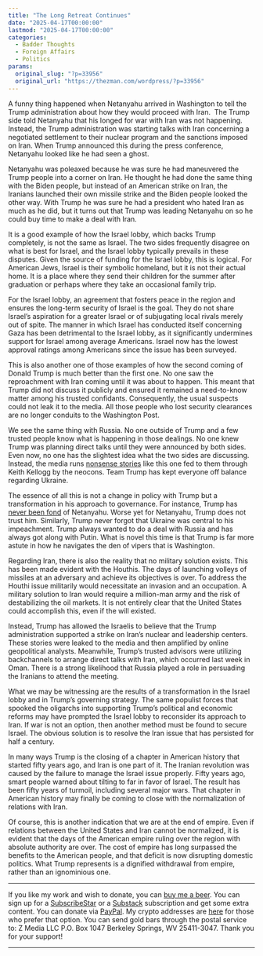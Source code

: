 ```yaml
---
title: "The Long Retreat Continues"
date: "2025-04-17T00:00:00"
lastmod: "2025-04-17T00:00:00"
categories:
  - Badder Thoughts
  - Foreign Affairs
  - Politics
params:
  original_slug: "?p=33956"
  original_url: "https://thezman.com/wordpress/?p=33956"
---
```


A funny thing happened when Netanyahu arrived in Washington to tell the
Trump administration about how they would proceed with Iran.  The Trump
side told Netanyahu that his longed for war with Iran was not happening.
Instead, the Trump administration was starting talks with Iran
concerning a negotiated settlement to their nuclear program and the
sanctions imposed on Iran. When Trump announced this during the press
conference, Netanyahu looked like he had seen a ghost.

Netanyahu was poleaxed because he was sure he had maneuvered the Trump
people into a corner on Iran. He thought he had done the same thing with
the Biden people, but instead of an American strike on Iran, the
Iranians launched their own missile strike and the Biden people looked
the other way. With Trump he was sure he had a president who hated Iran
as much as he did, but it turns out that Trump was leading Netanyahu on
so he could buy time to make a deal with Iran.

It is a good example of how the Israel lobby, which backs Trump
completely, is not the same as Israel. The two sides frequently disagree
on what is best for Israel, and the Israel lobby typically prevails in
these disputes. Given the source of funding for the Israel lobby, this
is logical. For American Jews, Israel is their symbolic homeland, but it
is not their actual home. It is a place where they send their children
for the summer after graduation or perhaps where they take an occasional
family trip.

For the Israel lobby, an agreement that fosters peace in the region and
ensures the long-term security of Israel is the goal. They do not share
Israel’s aspiration for a greater Israel or of subjugating local rivals
merely out of spite. The manner in which Israel has conducted itself
concerning Gaza has been detrimental to the Israel lobby, as it
significantly undermines support for Israel among average Americans.
Israel now has the lowest approval ratings among Americans since the
issue has been surveyed.

This is also another one of those examples of how the second coming of
Donald Trump is much better than the first one. No one saw the
reproachment with Iran coming until it was about to happen. This meant
that Trump did not discuss it publicly and ensured it remained a
need-to-know matter among his trusted confidants. Consequently, the
usual suspects could not leak it to the media. All those people who lost
security clearances are no longer conduits to the Washington Post.

We see the same thing with Russia. No one outside of Trump and a few
trusted people know what is happening in those dealings. No one knew
Trump was planning direct talks until they were announced by both sides.
Even now, no one has the slightest idea what the two sides are
discussing. Instead, the media runs <a
href="https://www.telegraph.co.uk/us/news/2025/04/11/ukraine-divide-berlin-russia-second-world-war/"
rel="noopener" target="_blank">nonsense stories</a> like this one fed to
them through Keith Kellogg by the neocons. Team Trump has kept everyone
off balance regarding Ukraine.

The essence of all this is not a change in policy with Trump but a
transformation in his approach to governance. For instance, Trump has <a
href="https://thehill.com/policy/international/middle-east-north-africa/585257-trump-accuses-former-ally-netanyahu-of/"
rel="noopener" target="_blank">never been fond</a> of Netanyahu. Worse
yet for Netanyahu, Trump does not trust him. Similarly, Trump never
forgot that Ukraine was central to his impeachment. Trump always wanted
to do a deal with Russia and has always got along with Putin. What is
novel this time is that Trump is far more astute in how he navigates the
den of vipers that is Washington.

Regarding Iran, there is also the reality that no military solution
exists. This has been made evident with the Houthis. The days of
launching volleys of missiles at an adversary and achieve its objectives
is over. To address the Houthi issue militarily would necessitate an
invasion and an occupation. A military solution to Iran would require a
million-man army and the risk of destabilizing the oil markets. It is
not entirely clear that the United States could accomplish this, even if
the will existed.

Instead, Trump has allowed the Israelis to believe that the Trump
administration supported a strike on Iran’s nuclear and leadership
centers. These stories were leaked to the media and then amplified by
online geopolitical analysts. Meanwhile, Trump’s trusted advisors were
utilizing backchannels to arrange direct talks with Iran, which occurred
last week in Oman. There is a strong likelihood that Russia played a
role in persuading the Iranians to attend the meeting.

What we may be witnessing are the results of a transformation in the
Israel lobby and in Trump’s governing strategy. The same populist forces
that spooked the oligarchs into supporting Trump’s political and
economic reforms may have prompted the Israel lobby to reconsider its
approach to Iran. If war is not an option, then another method must be
found to secure Israel. The obvious solution is to resolve the Iran
issue that has persisted for half a century.

In many ways Trump is the closing of a chapter in American history that
started fifty years ago, and Iran is one part of it. The Iranian
revolution was caused by the failure to manage the Israel issue
properly. Fifty years ago, smart people warned about tilting to far in
favor of Israel. The result has been fifty years of turmoil, including
several major wars. That chapter in American history may finally be
coming to close with the normalization of relations with Iran.

Of course, this is another indication that we are at the end of empire.
Even if relations between the United States and Iran cannot be
normalized, it is evident that the days of the American empire ruling
over the region with absolute authority are over. The cost of empire has
long surpassed the benefits to the American people, and that deficit is
now disrupting domestic politics. What Trump represents is a dignified
withdrawal from empire, rather than an ignominious one.

------------------------------------------------------------------------

If you like my work and wish to donate, you can
<a href="https://www.buymeacoffee.com/mujolulu" rel="noopener"
target="_blank">buy me a beer</a>. You can sign up for a
<a href="https://www.subscribestar.com/the-z-blog" rel="noopener"
target="_blank">SubscribeStar</a> or a
<a href="https://thedissident.substack.com/" rel="noopener"
target="_blank">Substack</a> subscription and get some extra content.
You can donate via <a
href="https://www.paypal.com/donate/?cmd=_s-xclick&amp;hosted_button_id=UDAS2Q8JYA6CN&amp;source=url"
rel="noopener" target="_blank">PayPal</a>. My crypto addresses are
<a href="https://thezman.com/wordpress/?page_id=22713" rel="noopener"
target="_blank">here</a> for those who prefer that option. You can send
gold bars through the postal service to: Z Media LLC P.O. Box 1047
Berkeley Springs, WV 25411-3047. Thank you for your support!

------------------------------------------------------------------------
